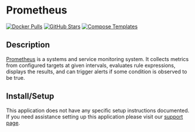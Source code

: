 # Prometheus

[![Docker Pulls](https://img.shields.io/docker/pulls/prom/prometheus?style=flat-square&color=607D8B&label=docker%20pulls&logo=docker)](https://hub.docker.com/r/prom/prometheus/)
[![GitHub Stars](https://img.shields.io/github/stars/prometheus/prometheus?style=flat-square&color=607D8B&label=github%20stars&logo=github)](https://github.com/https://github.com/prometheus/prometheus)
[![Compose Templates](https://img.shields.io/static/v1?style=flat-square&color=607D8B&label=compose&message=templates)](https://github.com/GhostWriters/DockSTARTer/tree/master/compose/.apps/prometheus)

## Description

[Prometheus](https://prometheus.io) is a systems and service monitoring system. It collects metrics from configured targets at given intervals, evaluates rule expressions, displays the results, and can trigger alerts if some condition is observed to be true.

## Install/Setup

This application does not have any specific setup instructions documented. If you need assistance setting up this application please visit our [support page](https://dockstarter.com/basics/support/).
